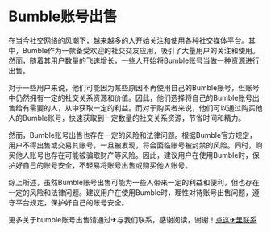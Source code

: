 # Bumble账号出售

在当今社交网络的风潮下，越来越多的人开始关注和使用各种社交媒体平台。其中，Bumble作为一款备受欢迎的社交交友应用，吸引了大量用户的关注和使用。然而，随着其用户数量的飞速增长，一些人开始将Bumble账号当做一种资源进行出售。

对于一些用户来说，他们可能因为某些原因不再使用自己的Bumble账号，但账号中仍然拥有一定的社交关系资源和价值。因此，他们选择将自己的Bumble账号出售给有需要的人，从中获取一定的利益。而对于购买者来说，他们可以通过购买他人的Bumble账号，快速获取到一定数量的社交关系资源，节省时间和精力。

然而，Bumble账号出售也存在一定的风险和法律问题。根据Bumble官方规定，用户不得出售或交易其账号，一旦被发现，将会面临账号被封禁的风险。同时，购买他人账号也存在可能被骗取财产等风险。因此，建议用户在使用Bumble时，保护好自己的账号安全，不轻易将账号出售或购买他人账号。

综上所述，虽然Bumble账号出售可能为一些人带来一定的利益和便利，但也存在一定的风险和法律问题。建议用户在使用Bumble时，理性对待账号出售问题，遵守平台规定，保护好自己的账号安全。

更多关于bumble账号出售请通过✈与我们联系，感谢阅读，谢谢！[点这✈里联系](https://a.k02.cc)